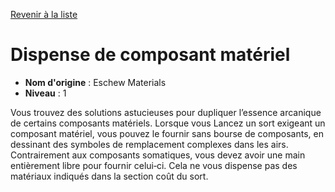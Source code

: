 [Revenir à la liste](..)

# Dispense de composant matériel

 * **Nom d'origine** : Eschew Materials
 * **Niveau** : 1


<p>Vous trouvez des solutions astucieuses pour dupliquer l’essence arcanique de certains composants matériels. Lorsque vous Lancez un sort exigeant un composant matériel, vous pouvez le fournir sans bourse de composants, en dessinant des symboles de remplacement complexes dans les airs. Contrairement aux composants somatiques, vous devez avoir une main entièrement libre pour fournir celui‑ci. Cela ne vous dispense pas des matériaux indiqués dans la section coût du sort.</p>